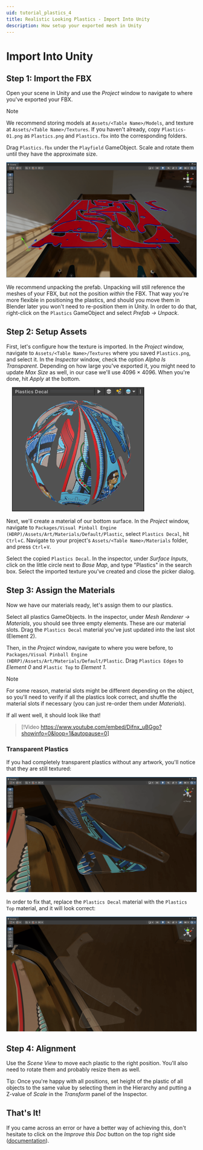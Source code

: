 ```yaml
---
uid: tutorial_plastics_4
title: Realistic Looking Plastics - Import Into Unity
description: How setup your exported mesh in Unity
---
```


# Import Into Unity

## Step 1: Import the FBX

Open your scene in Unity and use the *Project* window to navigate to where you've exported your FBX.

> [!note]
> We recommend storing models at `Assets/<Table Name>/Models`, and texture at `Assets/<Table Name>/Textures`. If you haven't already, copy `Plastics-01.png` as `Plastics.png` and `Plastics.fbx` into the corresponding folders.

Drag `Plastics.fbx` under the `Playfield` GameObject. Scale and rotate them until they have the approximate size.

![Imported](unity-imported.png)

We recommend unpacking the prefab. Unpacking will still reference the meshes of your FBX, but not the position *within* the FBX. That way you're more flexible in positioning the plastics, and should you move them in Blender later you won't need to re-position them in Unity. In order to do that, right-click on the `Plastics` GameObject and select *Prefab -> Unpack*.

## Step 2: Setup Assets

First, let's configure how the texture is imported. In the *Project* window, navigate to `Assets/<Table Name>/Textures` where you saved `Plastics.png`, and select it. In the *Inspector* window, check the option *Alpha Is Transparent*. Depending on how large you've exported it, you might need to update *Max Size* as well, in our case we'll use 4096 × 4096. When you're done, hit *Apply* at the bottom.

<img src="unity-decal-material-preview.png" width="350" class="img-fluid float-end" style="margin-left: 15px">

Next, we'll create a material of our bottom surface. In the *Project* window, navigate to `Packages/Visual Pinball Engine (HDRP)/Assets/Art/Materials/Default/Plastic`, select `Plastics Decal`, hit `Ctrl`+`C`. Navigate to your project's `Assets/<Table Name>/Materials` folder, and press `Ctrl`+`V`.

Select the copied `Plastics Decal`. In the inspector, under *Surface Inputs*, click on the little circle next to *Base Map*, and type "Plastics" in the search box. Select the imported texture you've created and close the picker dialog.

## Step 3: Assign the Materials

Now we have our materials ready, let's assign them to our plastics.

Select all plastics GameObjects. In the inspector, under *Mesh Renderer -> Materials*, you should see three empty elements. These are our material slots. Drag the `Plastics Decal` material you've just updated into the last slot (Element 2). 

Then, in the *Project* window, navigate to where you were before, to `Packages/Visual Pinball Engine (HDRP)/Assets/Art/Materials/Default/Plastic`. Drag `Plastics Edges` to *Element 0* and `Plastic Top` to *Element 1*.

> [!note]
> For some reason, material slots might be different depending on the object, so you'll need to verify if all the plastics look correct, and shuffle the material slots if necessary (you can just re-order them under *Materials*).

If all went well, it should look like that!

> [!Video https://www.youtube.com/embed/Difnx_uBGgo?showinfo=0&loop=1&autopause=0]

### Transparent Plastics

If you had completely transparent plastics without any artwork, you'll notice that they are still textured:

![Textured transparent](unity-transparent-textured.png)

In order to fix that, replace the `Plastics Decal` material with the `Plastics Top` material, and it will look correct:

![Fully transparent](unity-transparent.png)

## Step 4: Alignment

Use the *Scene View* to move each plastic to the right position. You'll also need to rotate them and probably resize them as well. 

Tip: Once you're happy with all positions, set height of the plastic of all objects to the same value by selecting them in the Hierarchy and putting a Z-value of *Scale* in the *Transform* panel of the Inspector.

## That's It!

If you came across an error or have a better way of achieving this, don't hesitate to click on the *Improve this Doc* button on the top right side ([documentation](https://github.com/freezy/VisualPinball.Engine/wiki/Documentation)).
